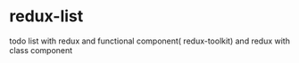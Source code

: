 # redux-list
todo list with redux and functional component( redux-toolkit)
and redux with class component
